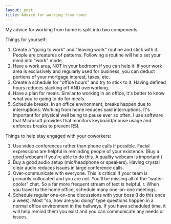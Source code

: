 ```yaml
---
layout: post
title: Advice for working from home:
---
```



My advice for working from home is split into two components.

Things for yourself:
1. Create a "going to work" and "leaving work" routine and stick with it.  People are creatures of patterns.  Following a routine will help set your mind into "work" mode.
2. Have a work area, NOT in your bedroom if you can help it.  If your work area is exclusively and regularly used for business, you can deduct portions of your mortgage interest, taxes, etc.
3. Create a schedule for "office hours" and try to stick to it.  Having defined hours reduces slacking off AND overworking.
4. Have a plan for meals.  Similar to working in an office, it's better to know what you're going to do for meals.
5. Schedule breaks.  In an office environment, breaks happen due to interruptions.  Working from home reduces said interruptions.  It's important for physical well being to pause ever so often.  I use software that Microsoft provides that monitors keyboard/mouse usage and enforces breaks to prevent RSI.

Things to help stay engaged with your coworkers:

1. Use video conferences rather than phone calls if possible.  Facial expressions are helpful in reminding people of your existence.  (Buy a good webcam if you're able to do this.  A quality webcam is important.)
2. Buy a good audio setup (mic/headphone or speakers).  Having crystal clear audio reduces issues in large conference calls.
3. Over-communicate with everyone.  This is critical if your team is primarily collocated and you are not.  You'll be missing all of the "water-cooler" chat.  So a far more frequent stream of text is helpful.   r. When you travel to the home office, schedule many one-on-one meetings.
4. Schedule regular one-on-one discussions with your boss (I do this once a week).  Most "so, how are you doing" type questions happen in a normal office environment in the hallways.  If you have scheduled time, it will help remind them you exist and you can communicate any needs or issues.
